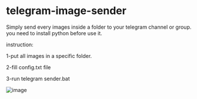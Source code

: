 # telegram-image-sender

Simply send every images inside a folder to your telegram channel or group.
you need to install python before use it.


instruction:

1-put all images in a specific folder.

2-fill config.txt file 

3-run telegram sender.bat

![image](https://github.com/user-attachments/assets/39b888dd-6a1c-49a9-b85f-bfa72aa744ea)
